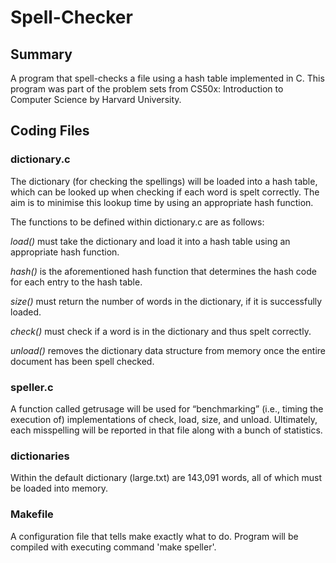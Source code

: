 # Spell-Checker

## Summary

A program that spell-checks a file using a hash table implemented in C. 
This program was part of the problem sets from CS50x: Introduction to Computer Science by Harvard University.

## Coding Files

### dictionary.c

The dictionary (for checking the spellings) will be loaded into a hash table, which can be looked up when checking if each word is spelt correctly. 
The aim is to minimise this lookup time by using an appropriate hash function.

The functions to be defined within dictionary.c are as follows:

*load()* must take the dictionary and load it into a hash table using an appropriate hash function.

*hash()* is the aforementioned hash function that determines the hash code for each entry to the hash table.

*size()* must return the number of words in the dictionary, if it is successfully loaded.

*check()* must check if a word is in the dictionary and thus spelt correctly.

*unload()* removes the dictionary data structure from memory once the entire document has been spell checked.

### speller.c

A function called getrusage will be used for “benchmarking” (i.e., timing the execution of) implementations of check, load, size, and unload. 
Ultimately, each misspelling will be reported in that file along with a bunch of statistics.

### dictionaries

Within the default dictionary (large.txt) are 143,091 words, all of which must be loaded into memory.

### Makefile

A configuration file that tells make exactly what to do. Program will be compiled with executing command 'make speller'.





